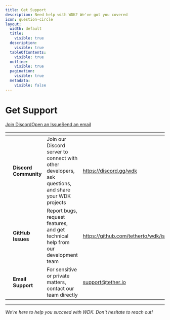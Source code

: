 ```yaml
---
title: Get Support
description: Need help with WDK? We've got you covered
icon: question-circle
layout:
  width: default
  title:
    visible: true
  description:
    visible: true
  tableOfContents:
    visible: true
  outline:
    visible: true
  pagination:
    visible: true
  metadata:
    visible: false
---
```


# Get Support

<table data-view="cards">
	<thead>
		<tr>
			<th></th>
			<th></th>
			<th></th>
			<th></th>
			<th data-hidden data-card-target data-type="content-ref"></th>
		</tr>
	</thead>
	<tbody>
    <tr>
			<td>
				<i class="fa-discord"></i>
			</td>
			<td>
				<strong>Discord Community</strong>
			</td>
			<td>Join our Discord server to connect with other developers, ask questions, and share your WDK projects</td>
      <a href="https://discord.gg/wdk" class="button primary">Join Discord</a>
			<td>
				<a href="https://discord.gg/wdk">https://discord.gg/wdk</a>
			</td>
		</tr>
		<tr>
			<td>
				<i class="fa-github"></i>
			</td>
			<td>
				<strong>GitHub Issues</strong>
			</td>
			<td>Report bugs, request features, and get technical help from our development team</td>
      <a href="https://github.com/tetherto/wdk-core" class="button secondary">Open an Issue</a>
			<td>
				<a href="https://github.com/tetherto/wdk-core">https://github.com/tetherto/wdk/issues</a>
			</td>
		</tr>
		<tr>
			<td>
				<i class="fa-envelope"></i>
			</td>
			<td>
				<strong>Email Support</strong>
			</td>
			<td>For sensitive or private matters, contact our team directly</td>
      <a href="mailto:support@tether.io" class="button secondary">Send an email</a>
			<td>
				<a href="mailto:support@tether.io">support@tether.io</a>
			</td>
		</tr>
	</tbody>
</table>

***

*We're here to help you succeed with WDK. Don't hesitate to reach out!*
